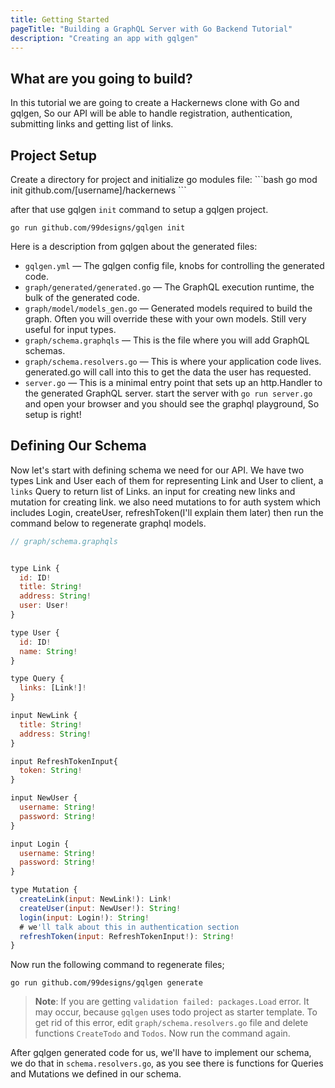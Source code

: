 ```yaml
---
title: Getting Started
pageTitle: "Building a GraphQL Server with Go Backend Tutorial"
description: "Creating an app with gqlgen"
---
```


## What are you going to build?
In this tutorial we are going to create a Hackernews clone with Go and gqlgen, So our API will be able to handle registration, authentication, submitting links and getting list of links.

## Project Setup <a name="project-setup"></a>

<Instruction>
Create a directory for project and initialize go modules file:
```bash
go mod init github.com/[username]/hackernews
```

after that use ‍‍gqlgen `init` command to setup a gqlgen project.
```
go run github.com/99designs/gqlgen init
```
</Instruction>

Here is a description from gqlgen about the generated files:
- `gqlgen.yml` — The gqlgen config file, knobs for controlling the generated code.
- `graph/generated/generated.go` — The GraphQL execution runtime, the bulk of the generated code.
- `graph/model/models_gen.go` — Generated models required to build the graph. Often you will override these with your own models. Still very useful for input types.
- `graph/schema.graphqls` — This is the file where you will add GraphQL schemas.
- `graph/schema.resolvers.go` — This is where your application code lives. generated.go will call into this to get the data the user has requested.
- `server.go` — This is a minimal entry point that sets up an http.Handler to the generated GraphQL server.
  start the server with `go run server.go` and open your browser and you should see the graphql playground, So setup is right!

## Defining Our Schema <a name="defining-out-schema"></a>
Now let's start with defining schema we need for our API.
We have two types Link and User each of them for representing Link and User to client, a `links` Query to return list of Links. an input for creating new links and mutation for creating link. we also need mutations to for auth system which includes Login, createUser, refreshToken(I'll explain them later) then run the command below to regenerate graphql models.
```js
// graph/schema.graphqls


type Link {
  id: ID!
  title: String!
  address: String!
  user: User!
}

type User {
  id: ID!
  name: String!
}

type Query {
  links: [Link!]!
}

input NewLink {
  title: String!
  address: String!
}

input RefreshTokenInput{
  token: String!
}

input NewUser {
  username: String!
  password: String!
}

input Login {
  username: String!
  password: String!
}

type Mutation {
  createLink(input: NewLink!): Link!
  createUser(input: NewUser!): String!
  login(input: Login!): String!
  # we'll talk about this in authentication section
  refreshToken(input: RefreshTokenInput!): String!
}
```

<Instruction>

Now run the following command to regenerate files;
```
go run github.com/99designs/gqlgen generate
```
</Instruction>

> **Note**: If you are getting `validation failed: packages.Load` error. It may occur, because `gqlgen` uses todo project as starter template. To get rid of this error, edit `graph/schema.resolvers.go` file and delete functions `CreateTodo` and `Todos`. Now run the command again.

After gqlgen generated code for us, we'll have to implement our schema, we do that in ‍‍‍‍`schema.resolvers.go`, as you see there is functions for Queries and Mutations we defined in our schema.
